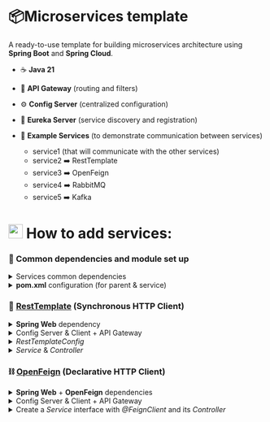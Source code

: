 # 📦Microservices template

A ready-to-use template for building microservices architecture using **Spring Boot** and **Spring Cloud**.

- ☕ **Java 21**
- 🔀 **API Gateway** (routing and filters)
- ⚙️ **Config Server** (centralized configuration)
- 🧭 **Eureka Server** (service discovery and registration)
- 🧩 **Example Services** (to demonstrate communication between services)
  
  - service1 (that will communicate with the other services)
  - service2 ➡️ RestTemplate
  - service3 ➡️ OpenFeign
  - service4 ➡️ RabbitMQ
  - service5 ➡️ Kafka

<h1>
  <img src="https://github.com/user-attachments/assets/c70a8e01-430c-41a7-817b-570ea0e12c0e" alt="plus gif" width="28" /> How to add services:
</h1>

### 🔧 Common dependencies and module set up

<details>
  <summary> Services common dependencies </summary>
  <br>

  1. Add *Eureka Discovery Client* and *Config Client* to new service dependencies on [Spring Initializr](https://start.spring.io/)

```xml
<!-- Eureka Discovery Client -->
<dependency>
  <groupId>org.springframework.cloud</groupId>
  <artifactId>spring-cloud-starter-config</artifactId>
</dependency>
<!-- Config Client -->
<dependency>
  <groupId>org.springframework.cloud</groupId>
  <artifactId>spring-cloud-starter-netflix-eureka-client</artifactId>
</dependency>
```
</details>

<details>
  <summary> <strong>pom.xml</strong> configuration (for parent & service) </summary>
  <br>
  
  2. Set the `<parent>` in your new service's `pom.xml`

```xml
<parent>
  <groupId>com.microservice</groupId>
  <artifactId>parent</artifactId>
  <version>0.0.1-SNAPSHOT</version>
</parent>
```

  3. Add the new service as a `<module>` in the root `pom.xml`
	
```xml
<modules>
  <module>eureka</module>
  <module>config-server</module>
  <module>gateway</module>
  <module>service1</module>
		
  <module>serviceN</module> <!-- 👈 Nº microservice -->
</modules>
```

</details>

### 🔗 [RestTemplate](https://www.geeksforgeeks.org/spring-boot-rest-template/) (Synchronous HTTP Client)

<details>
  <summary> <b>Spring Web</b> dependency</summary>
  <br>

```xml
<dependency>
  <groupId>org.springframework.boot</groupId>
  <artifactId>spring-boot-starter-web</artifactId>
</dependency>
```
  
</details>

<details>
  <summary>Config Server & Client + API Gateway</summary>
  <br>
  
  1. Convert `application.properties` to `application.yml` and import the _Config Server_ (spring.application.name must match the config file name you'll create in the next step)
  
```yaml
spring:
  application:
    name: service2

  config:
    import: "optional:configserver:http://localhost:8888"
```

  2. Create a config file `service2.yml` for the service in the Config Server (`config-server/src/main/resources/config/`)
    
```yaml
server:
  port: 8082

spring:
  application:
    name: service2
```

  3. Add the service2 routes in `gateway.yml`

```yaml
server:
  port: 8080

spring:
  application:
    name: gateway
  cloud:
    gateway:
      routes:
        - id: service1
          uri: http://localhost:8081
          predicates:
            - Path=/api/service1/**

        # 👇 2º microservice
        - id: service2
          uri: http://localhost:8082
          predicates:
            - Path=/api/service2/**
```

</details>


<details>
  <summary> <em>RestTemplateConfig</em> </summary>
  <br>

  4. Add a `@Bean` for *RestTemplate*:

```java
@Configuration
public class RestTemplateConfig {

    @Bean
    public RestTemplate restTemplate() {
        return new RestTemplate();
    }
}

```
</details>
  
<details>
  <summary><em>Service</em> & <em>Controller</em></summary>
  <br>
  
  5. Service2

```java
@Service
public class Service2 {

    @Autowired
    private RestTemplate restTemplate;

    public String callService1() {
        return restTemplate.getForObject("http://localhost:8081/api/service1/hello", String.class);
    }
}
```
  
  6. Controller2

```java
@RestController
@RequestMapping("/api/service2")
public class Controller2 {

    @Autowired
    private Service2 service2;

    @GetMapping("/hello")
    public String sayHello() {
        return "Hello from service 2";
    }

    @GetMapping("/call-service1")
    public String callService1() {
        return service2.callService1();
    }
}
```

</details>

### ⛓️ [OpenFeign](https://medium.com/javarevisited/spring-boot-microservices-openfeign-example-with-e-commerce-574d1ef54443) (Declarative HTTP Client)

<details>
  <summary> <b>Spring Web</b> + <b>OpenFeign</b> dependencies</summary>
  <br>

```xml
<dependency>
  <groupId>org.springframework.boot</groupId>
  <artifactId>spring-boot-starter-web</artifactId>
</dependency>
<dependency>
  <groupId>org.springframework.cloud</groupId>
  <artifactId>spring-cloud-starter-openfeign</artifactId>
</dependency>
```
  
</details>

<details>
  <summary>Config Server & Client + API Gateway</summary>
  <br>
  
  1. Convert `application.properties` to `application.yml` and import the _Config Server_ (spring.application.name must match the config file name you'll create in the next step)
  
  ```yaml
  spring:
    application:
      name: service3
    
    config:
      import: "optional:configserver:http://localhost:8888"
  ```

  2. Create a config file `service3.yml` for the service in the Config Server (`config-server/src/main/resources/config/`)
    
  ```yaml
  server:
    port: 8083
    
  spring:
    application:
      name: service3

  service1:
    url: http://localhost:8081
  ```

  3. Add the service3 routes in `gateway.yml`

  ```yaml
  server:
    port: 8080

  spring:
    application:
      name: gateway
    cloud:
      gateway:
        routes:
          - id: service1
            uri: http://localhost:8081
            predicates:
              - Path=/api/service1/**
          # 👇 3º microservice
          - id: service3
            uri: http://localhost:8083
            predicates:
              - Path=/api/service3/**
  ```

</details>

<details>
  <summary> Create a <em>Service</em> interface with <em>@FeignClient</em> and its <em>Controller</em></summary>
  <br>

  4. Add `@EnableFeignClients` in the application:

```java
@SpringBootApplication
@EnableFeignClients
public class Service3Application {

	public static void main(String[] args) { SpringApplication.run(Service3Application.class, args); }

}
```

  5. Service3

```java
@FeignClient(name = "service-1", url = "${service1.url}")
public interface Service3 {

    @GetMapping("/api/service1/hello")
    String callService1();
}
```
     
  6. Controller3

```java
@RestController
@RequestMapping("/api/service3")
public class Controller3 {

    @Autowired
    private Service3 service3;

    @GetMapping("/hello")
    public String sayHello() {
        return "Hello from service 3";
    }

    @GetMapping("/call-service1")
    public String callService1() {
        return service3.callService1();
    }
}    
```

</details>


